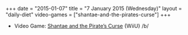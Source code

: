 +++
date = "2015-01-07"
title = "7 January 2015 (Wednesday)"
layout = "daily-diet"
video-games = ["shantae-and-the-pirates-curse"]
+++

<ul>
<li class="entry video-games">Video Game: <a href="/video-games/shantae-and-the-pirates-curse">Shantae and the Pirate’s Curse</a> {WiiU} /b/</li>
</ul>